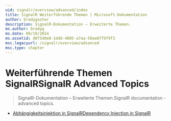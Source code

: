 ```yaml
---
uid: signalr/overview/advanced/index
title: SignalR Weiterführende Themen | Microsoft-Dokumentation
author: bradygaster
description: SignalR-Dokumentation – Erweiterte Themen.
ms.author: bradyg
ms.date: 09/19/2014
ms.assetid: d8f5d0e8-1ddd-4005-a7aa-50ae87f9f9f3
msc.legacyurl: /signalr/overview/advanced
msc.type: chapter
---
```

<a name="signalr-advanced-topics"></a><span data-ttu-id="68fd7-103">Weiterführende Themen SignalR</span><span class="sxs-lookup"><span data-stu-id="68fd7-103">SignalR Advanced Topics</span></span>
====================
> <span data-ttu-id="68fd7-104">SignalR-Dokumentation – Erweiterte Themen.</span><span class="sxs-lookup"><span data-stu-id="68fd7-104">SignalR documentation - advanced topics.</span></span>


- [<span data-ttu-id="68fd7-105">Abhängigkeitsinjektion in SignalR</span><span class="sxs-lookup"><span data-stu-id="68fd7-105">Dependency Injection in SignalR</span></span>](dependency-injection.md)
